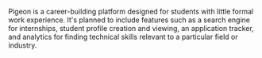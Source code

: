 Pigeon is a career-building platform designed for students with little formal work experience. It's planned to include features such as a search engine for internships, student profile creation and viewing, an application tracker, and analytics for finding technical skills relevant to a particular field or industry. 
